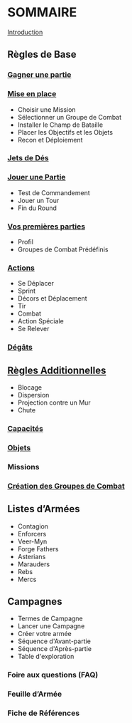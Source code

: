 # SOMMAIRE

[Introduction](introduction.md)

## Règles de Base

### [Gagner une partie](core/howtowin.md)

### [Mise en place](core/setup.md)
+ Choisir une Mission
+ Sélectionner un Groupe de Combat
+ Installer le Champ de Bataille
+ Placer les Objectifs et les Objets
+ Recon et Déploiement

### [Jets de Dés](core/tests.md)

### [Jouer une Partie](core/playing.md)
+ Test de Commandement
+ Jouer un Tour
+ Fin du Round

### [Vos premières parties](core/firstplay.md)
+ Profil
+ Groupes de Combat Prédéfinis

### [Actions](core/actions.md)
+ Se Déplacer
+ Sprint
+ Décors et Déplacement
+ Tir
+ Combat
+ Action Spéciale
+ Se Relever

### [Dégâts](core/damages.md)


## [Règles Additionnelles](additional/special.md)
+ Blocage
+ Dispersion
+ Projection contre un Mur
+ Chute

### [Capacités](additional/abilities.md)

### [Objets](additional/items.md)

### Missions

### [Création des Groupes de Combat](additional/teams.md)


## Listes d’Armées
+ Contagion
+ Enforcers
+ Veer-Myn
+ Forge Fathers
+ Asterians
+ Marauders
+ Rebs
+ Mercs

## Campagnes
+ Termes de Campagne
+ Lancer une Campagne
+ Créer votre armée
+ Séquence d'Avant-partie
+ Séquence d'Après-partie
+ Table d'exploration

### Foire aux questions (FAQ)

### Feuille d’Armée

### Fiche de Références